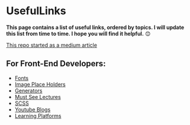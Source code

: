 # UsefulLinks
**This page contains a list of useful links, ordered by topics. I will update this list from time to time. 
I hope you will find it helpful.** 😊 

[This repo started as a medium article](https://michal-porag.medium.com/useful-links-cd9eaadaf48f)



## For Front-End Developers:
* [Fonts](https://github.com/MichalPorag/UsefulLinks/blob/main/Front-End/Fonts.md)
* [Image Place Holders](https://github.com/MichalPorag/UsefulLinks/blob/main/Front-End/PlaceHolders.md)
* [Generators](https://github.com/MichalPorag/UsefulLinks/blob/main/Front-End/Generators.md)
* [Must See Lectures](https://github.com/MichalPorag/UsefulLinks/blob/main/Front-End/MustSeeLectures.md)
* [SCSS](https://github.com/MichalPorag/UsefulLinks/blob/main/Front-End/SCSS.md)
* [Youtube Blogs](https://github.com/MichalPorag/UsefulLinks/blob/main/Front-End/YoutubeBlogs.md)
* [Learning Platforms](https://github.com/MichalPorag/UsefulLinks/blob/main/Front-End/LearningPlatforms.md)
